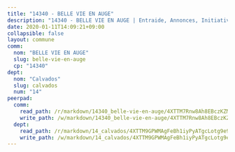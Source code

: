 ```yaml
---
title: "14340 - BELLE VIE EN AUGE"
description: "14340 - BELLE VIE EN AUGE | Entraide, Annonces, Initiatives"
date: 2020-01-11T14:09:21+09:00
collapsible: false
layout: commune
comm:
  nom: "BELLE VIE EN AUGE"
  slug: belle-vie-en-auge
  cp: "14340"
dept:
  nom: "Calvados"
  slug: calvados
  num: "14"
peerpad:
  comm:
    read_path: /r/markdown/14340_belle-vie-en-auge/4XTTM7Rnw8Ah8EBczKZM2vpp2Q1wadgfQRgTy4kuiiP99Qd6K
    write_path: /w/markdown/14340_belle-vie-en-auge/4XTTM7Rnw8Ah8EBczKZM2vpp2Q1wadgfQRgTy4kuiiP99Qd6K-K3TgTzR9mxFeEK1mXokdbwzMAu2Z3pVaccEE8VXLCtrMmida9Bwt7G8bQA2AByqcFZmEqG2AAWP6vSNKp7qVRdKfjwzA7pdozbT5Q12Sp7sNiAvftw1DTLffPZ65Si7KdX9YFsSB
  dept:
    read_path: /r/markdown/14_calvados/4XTTM9GPWMAgFeBh1iyPyATgcLotg9e9APJpQBEyY3RZiUwJ6
    write_path: /w/markdown/14_calvados/4XTTM9GPWMAgFeBh1iyPyATgcLotg9e9APJpQBEyY3RZiUwJ6-K3TgUXWJAT2cYJ9ZstQphkkm2za8um5GwwXsivqaDFTgbhMDcHaRXnT3h69szAqCyvWcFfDim5fkwc6CXdUtyvPpirbD1TPAb6xCxpPN6dR3zzDRe29YehQYbhZdjvZYkgztJYvi
---
```


